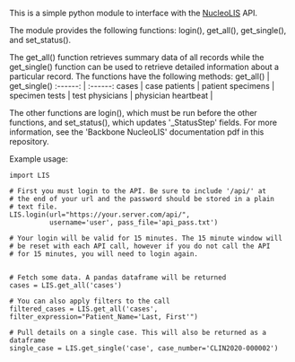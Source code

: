 This is a simple python module to interface with the [NucleoLIS](https://psychesystems.com/enterprise-laboratory-information-software/nucleolis-molecular-lab-testing-software/) API.

The module provides the following functions: login(), get_all(), get_single(), and set_status(). 

The get_all() function retrieves summary data of all records while the get_single() function can be used to retrieve detailed information about a particular record. The functions have the following methods:
get_all() | get_single()
:------: | :------:
cases | case
patients | patient
specimens | specimen
tests | test
physicians | physician
heartbeat |

The other functions are login(), which must be run before the other functions, and set_status(), which updates '_StatusStep' fields.
For more information, see the 'Backbone NucleoLIS' documentation pdf in this repository.

Example usage:
```
import LIS

# First you must login to the API. Be sure to include '/api/' at
# the end of your url and the password should be stored in a plain
# text file.
LIS.login(url="https://your.server.com/api/",
          username='user', pass_file='api_pass.txt')

# Your login will be valid for 15 minutes. The 15 minute window will
# be reset with each API call, however if you do not call the API
# for 15 minutes, you will need to login again.


# Fetch some data. A pandas dataframe will be returned 
cases = LIS.get_all('cases')

# You can also apply filters to the call
filtered_cases = LIS.get_all('cases', filter_expression="Patient_Name='Last, First'")

# Pull details on a single case. This will also be returned as a dataframe
single_case = LIS.get_single('case', case_number='CLIN2020-000002')
```
